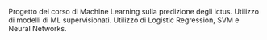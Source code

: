 Progetto del corso di Machine Learning sulla predizione degli ictus. 
Utilizzo di modelli di ML supervisionati.
Utilizzo di Logistic Regression, SVM e Neural Networks.
